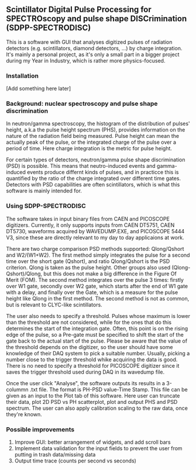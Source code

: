 ## Scintillator Digital Pulse Processing for SPECTROscopy and pulse shape DISCrimination (SDPP-SPECTRODISC)

This is a software with GUI that analyses digitized pulses of radiation detectors (e.g. scintillators, diamond detectors, ...) by charge integration. It's mainly a personal project, as it's only a small part in a bigger project during my Year in Industry, which is rather more physics-focused. 

### Installation
[Add something here later]
### Background: nuclear spectroscopy and pulse shape discrimination
In neutron/gamma spectroscopy, the histogram of the distribution of pulses' height, a.k.a the pulse height spectrum (PHS), provides information on the nature of the radiation field being measured. Pulse height can mean the actually peak of the pulse, or the integrated charge of the pulse over a period of time. Here charge integration is the metric for pulse height.

For certain types of detectors, neutron/gamma pulse shape discrimination (PSD) is possible. This means that neutro-induced events and gamma-induced events produce differnt kinds of pulses, and in practicce this is quantified by the ratio of the charge integrated over different time gates. Detectors with PSD capabilities are often scintillators, which is what this software is mainly intended for. 

### Using SDPP-SPECTRODISC
The software takes in input binary files from CAEN and PICOSCOPE digitizers. Currently, it only supports inputs from CAEN DT5751, CAEN DT5730, waveforms acquired by WAVEDUMP.EXE, and PICOSCOPE 5444 V3, since these are directly relevant to my day to day applicaions at work. 

There are two charge comparison PSD methods supported: Qlong/Qshort and W2/(W1+W2). The first method simply integrates the pulse for a second time over the short gate (Qshort), and ratio Qlong/Qshort is the PSD criterion. Qlong is taken as the pulse height. Other groups also used (Qlong-Qshort)/Qlong, but this does not make a big difference in the Figure Of Merit (FOM). The second method integrates over the pulse 3 times: firstly over W1 gate, secondly over W2 gate, which starts after the end of W1 gate with a delay, and finally over the Gate, which is a measure for the pulse height like Qlong in the first method. The second method is not as common, but is relevant to CLYC-like scintillators. 

The user also needs to specify a threshold. Pulses whose maximum is lower than the threshold are not considered, while for the ones that do this determines the start of the integration gate. Often, this point is on the rising edge of the pulse, so a Pre-gate must be specified to shift the start of the gate back to the actual start of the pulse. Please be aware that the value of the threshold depends on the digitizer, so the user should have some knowledge of their DAQ system to pick a suitable number. Usually, picking a number close to the trigger threshold whike acquiring the data is good. There is no need to specify a threshold for PICOSCOPE digitizer since it saves the trigger threshold used during DAQ in its wavedump file. 

Once the user click "Analyse", the software outputs its results in a 3-colummn .txt file. The format is PH-PSD value-Time Stamp. This file can be given as an input to the Plot tab of this software. Here user can truncate their data, plot 2D PSD vs PH scatterplot, plot and output PHS and PSD spectrum. The user can also apply calibration scaling to the raw data, once they're known.  

### Possible improvements

1. Improve GUI: better arrangement of widgets, and add scroll bars
2. Implement data validation for the input fields to prevent the user from putting in trash data/missing data
3. Output time trace (counts per second vs seconds)
